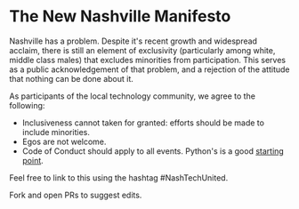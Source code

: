 # The New Nashville Manifesto

Nashville has a problem. Despite it's recent growth and widespread acclaim, there is still an element of exclusivity (particularly among white, middle class males) that excludes minorities from participation. This serves as a public acknowledgement of that problem, and a rejection of the attitude that nothing can be done about it.

As participants of the local technology community, we agree to the following:

* Inclusiveness cannot taken for granted: efforts should be made to include minorities.
* Egos are not welcome.
* Code of Conduct should apply to all events. Python's is a good [starting point](https://github.com/python/pycon-code-of-conduct/blob/master/code_of_conduct.md).


Feel free to link to this using the hashtag #NashTechUnited.

Fork and open PRs to suggest edits.
